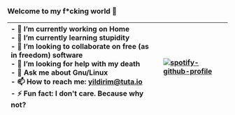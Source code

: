 ### Welcome to my f*cking world 🖕

| - 🔭 I’m currently working on Home <br>- 🌱 I’m currently learning stupidity <br>- 👯 I’m looking to collaborate on free (as in freedom) software <br>- 🤔 I’m looking for help with my death <br>- 💬 Ask me about Gnu/Linux <br>- 📫 How to reach me: [yildirim@tuta.io](mailto:yildirim@tuta.io) <br>- ⚡ Fun fact: I don't care. Because why not? <br> | [![spotify-github-profile](https://spotify-github-profile.vercel.app/api/view?uid=2xom3cnad7budvi6jeposxcnj&cover_image=true)](https://github.com/redsfyre/redsfyre) |
|:-|:-|
